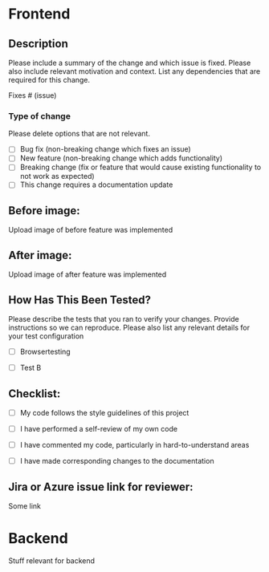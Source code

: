 # Frontend

## Description

Please include a summary of the change and which issue is fixed. Please also include relevant motivation and context. List any dependencies that are required for this change.

Fixes # (issue)

### Type of change

Please delete options that are not relevant.

- [ ] Bug fix (non-breaking change which fixes an issue)
- [ ] New feature (non-breaking change which adds functionality)
- [ ] Breaking change (fix or feature that would cause existing functionality to not work as expected)
- [ ] This change requires a documentation update

## Before image:
Upload image of before feature was implemented

## After image:
Upload image of after feature was implemented

## How Has This Been Tested?

Please describe the tests that you ran to verify your changes. Provide instructions so we can reproduce. Please also list any relevant details for your test configuration

- [ ] Browsertesting
- [ ] Test B


## Checklist:

- [ ] My code follows the style guidelines of this project
- [ ] I have performed a self-review of my own code
- [ ] I have commented my code, particularly in hard-to-understand areas
- [ ] I have made corresponding changes to the documentation


## Jira or Azure issue link for reviewer:
Some link

# Backend
Stuff relevant for backend
